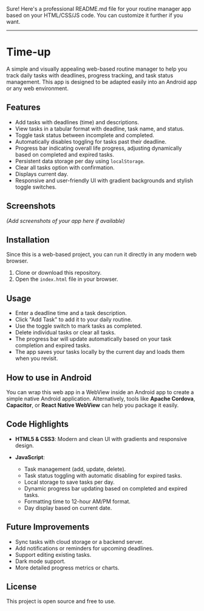 Sure! Here's a professional README.md file for your routine manager app based on your HTML/CSS/JS code. You can customize it further if you want.

---

# Time-up

A simple and visually appealing web-based routine manager to help you track daily tasks with deadlines, progress tracking, and task status management. This app is designed to be adapted easily into an Android app or any web environment.

## Features

* Add tasks with deadlines (time) and descriptions.
* View tasks in a tabular format with deadline, task name, and status.
* Toggle task status between incomplete and completed.
* Automatically disables toggling for tasks past their deadline.
* Progress bar indicating overall life progress, adjusting dynamically based on completed and expired tasks.
* Persistent data storage per day using `localStorage`.
* Clear all tasks option with confirmation.
* Displays current day.
* Responsive and user-friendly UI with gradient backgrounds and stylish toggle switches.

## Screenshots

*(Add screenshots of your app here if available)*

## Installation

Since this is a web-based project, you can run it directly in any modern web browser.

1. Clone or download this repository.
2. Open the `index.html` file in your browser.

## Usage

* Enter a deadline time and a task description.
* Click "Add Task" to add it to your daily routine.
* Use the toggle switch to mark tasks as completed.
* Delete individual tasks or clear all tasks.
* The progress bar will update automatically based on your task completion and expired tasks.
* The app saves your tasks locally by the current day and loads them when you revisit.

## How to use in Android

You can wrap this web app in a WebView inside an Android app to create a simple native Android application. Alternatively, tools like **Apache Cordova**, **Capacitor**, or **React Native WebView** can help you package it easily.

## Code Highlights

* **HTML5 & CSS3**: Modern and clean UI with gradients and responsive design.
* **JavaScript**:

  * Task management (add, update, delete).
  * Task status toggling with automatic disabling for expired tasks.
  * Local storage to save tasks per day.
  * Dynamic progress bar updating based on completed and expired tasks.
  * Formatting time to 12-hour AM/PM format.
  * Day display based on current date.

## Future Improvements

* Sync tasks with cloud storage or a backend server.
* Add notifications or reminders for upcoming deadlines.
* Support editing existing tasks.
* Dark mode support.
* More detailed progress metrics or charts.

## License

This project is open source and free to use.

